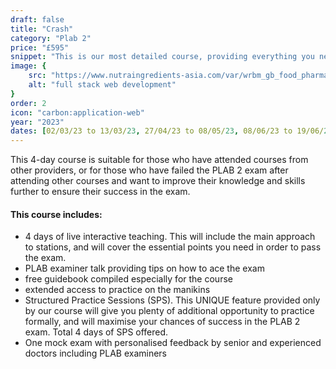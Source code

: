 ```yaml
---
draft: false
title: "Crash"
category: "Plab 2"
price: "£595"
snippet: "This is our most detailed course, providing everything you need to sail through the PLAB 2 exam."
image: {
    src: "https://www.nutraingredients-asia.com/var/wrbm_gb_food_pharma/storage/images/_aliases/wrbm_large/publications/food-beverage-nutrition/nutraingredients-asia.com/news/regulation-policy/south-korea-to-update-regulations-to-support-customised-nutrition-industry/16012982-2-eng-GB/South-Korea-to-update-regulations-to-support-customised-nutrition-industry.jpg",
    alt: "full stack web development"
}
order: 2
icon: "carbon:application-web"
year: "2023"
dates: [02/03/23 to 13/03/23, 27/04/23 to 08/05/23, 08/06/23 to 19/06/23, 13/07/23 to 24/07/23, 23/08/23 to 03/09/23, 28/09/23 to 09/10/23, 02/11/23 to 13/11/23, 23/11/23 to 04/12/23]
---
```


This 4-day course is suitable for those who have attended courses from other providers, or for those who have failed the PLAB 2 exam after attending other courses and want to improve their knowledge and skills further to ensure their success in the exam.

#### This course includes:

- 4 days of live interactive teaching. This will include the main approach to stations, and will cover the essential points you need in order to pass the exam.
- PLAB examiner talk providing tips on how to ace the exam
- free guidebook compiled especially for the course
- extended access to practice on the manikins
- Structured Practice Sessions (SPS). This UNIQUE feature provided only by our course will give you plenty of additional opportunity to practice formally, and will maximise your chances of success in the PLAB 2 exam. Total 4 days of SPS offered.
- One mock exam with personalised feedback by senior and experienced doctors including PLAB examiners